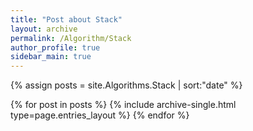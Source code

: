 ```yaml
---
title: "Post about Stack"
layout: archive
permalink: /Algorithm/Stack
author_profile: true
sidebar_main: true
---
```


{% assign posts = site.Algorithms.Stack | sort:"date" %}

{% for post in posts %}
  {% include archive-single.html type=page.entries_layout %}
{% endfor %}
